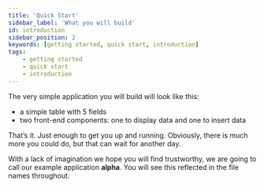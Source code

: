 ```yaml
---
title: 'Quick Start'
sidebar_label: 'What you will build'
id: introduction
sidebar_position: 2
keywords: [getting started, quick start, introduction]
tags:
    - getting started
    - quick start
    - introduction
---
```


The very simple application you will build will look like this:

- a simple table with 5 fields
- two front-end components: one to display data and one to insert data

That’s it. Just enough to get you up and running. Obviously, there is much more you could do, but that can wait for another day.

With a lack of imagination we hope you will find trustworthy, we are going to call our example application **alpha**. You will see this reflected in the file names throughout.